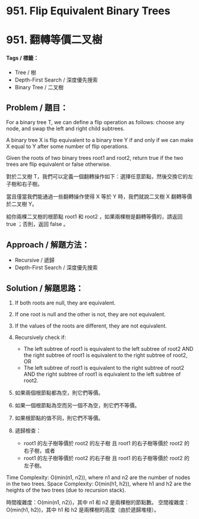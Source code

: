 # 951. Flip Equivalent Binary Trees
# 951. 翻轉等價二叉樹

#### Tags / 標籤：
- Tree / 樹
- Depth-First Search / 深度優先搜索
- Binary Tree / 二叉樹

## Problem / 題目：
For a binary tree T, we can define a flip operation as follows: choose any node, and swap the left and right child subtrees.

A binary tree X is flip equivalent to a binary tree Y if and only if we can make X equal to Y after some number of flip operations.

Given the roots of two binary trees root1 and root2, return true if the two trees are flip equivalent or false otherwise.

對於二叉樹 T，我們可以定義一個翻轉操作如下：選擇任意節點，然後交換它的左子樹和右子樹。

當且僅當我們能通過一些翻轉操作使得 X 等於 Y 時，我們就說二叉樹 X 翻轉等價於二叉樹 Y。

給你兩棵二叉樹的根節點 root1 和 root2 ，如果兩棵樹是翻轉等價的，請返回 true ；否則，返回 false 。

## Approach / 解題方法：
- Recursive / 遞歸
- Depth-First Search / 深度優先搜索

## Solution / 解題思路： 
1. If both roots are null, they are equivalent.
2. If one root is null and the other is not, they are not equivalent.
3. If the values of the roots are different, they are not equivalent.
4. Recursively check if:
   - The left subtree of root1 is equivalent to the left subtree of root2 AND the right subtree of root1 is equivalent to the right subtree of root2, OR
   - The left subtree of root1 is equivalent to the right subtree of root2 AND the right subtree of root1 is equivalent to the left subtree of root2.

1. 如果兩個根節點都為空，則它們等價。
2. 如果一個根節點為空而另一個不為空，則它們不等價。
3. 如果根節點的值不同，則它們不等價。
4. 遞歸檢查：
   - root1 的左子樹等價於 root2 的左子樹 且 root1 的右子樹等價於 root2 的右子樹，或者
   - root1 的左子樹等價於 root2 的右子樹 且 root1 的右子樹等價於 root2 的左子樹。

Time Complexity: O(min(n1, n2)), where n1 and n2 are the number of nodes in the two trees.
Space Complexity: O(min(h1, h2)), where h1 and h2 are the heights of the two trees (due to recursion stack).

時間複雜度：O(min(n1, n2))，其中 n1 和 n2 是兩棵樹的節點數。
空間複雜度：O(min(h1, h2))，其中 h1 和 h2 是兩棵樹的高度（由於遞歸堆棧）。
